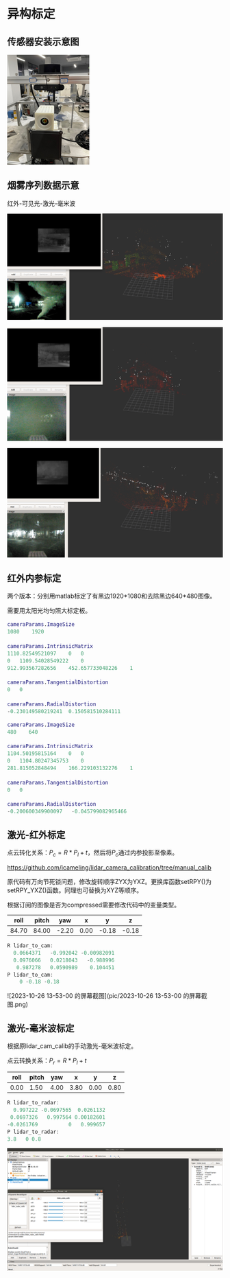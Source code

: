 # 异构标定

## 传感器安装示意图

<img src="pic/image-20231024104639827.png" alt="image-20231024104639827" style="zoom: 25%;" />

## 烟雾序列数据示意

红外-可见光-激光-毫米波

![image-20231024134232081](pic/image-20231024134232081.png)

![image-20231024134252704](pic/image-20231024134252704.png)

![image-20231024134307114](pic/image-20231024134307114.png)

## 红外内参标定

两个版本：分别用matlab标定了有黑边1920\*1080和去除黑边640\*480图像。

需要用太阳光均匀照大标定板。

```matlab
cameraParams.ImageSize
1080    1920

cameraParams.IntrinsicMatrix
1110.82549521097	0	0
0	1109.54028549222	0
912.993567282656	452.657733048226	1

cameraParams.TangentialDistortion
0	0

cameraParams.RadialDistortion
-0.230149580219241	0.150581510284111
```

```matlab
cameraParams.ImageSize
480    640

cameraParams.IntrinsicMatrix
1104.50195815164	0	0
0	1104.80247345753	0
281.815052848494	166.229103132276	1

cameraParams.TangentialDistortion
0	0

cameraParams.RadialDistortion
-0.200600349900097   -0.045799082965466
```

## 激光-红外标定

点云转化关系：$P_c = R * P_l + t$，然后将$P_c$通过内参投影至像素。

https://github.com/icameling/lidar_camera_calibration/tree/manual_calib

原代码有万向节死锁问题，修改旋转顺序ZYX为YXZ。更换库函数setRPY()为setRPY_YXZ()函数。同理也可替换为XYZ等顺序。

根据订阅的图像是否为compressed需要修改代码中的变量类型。

| roll  | pitch | yaw   | x    | y     | z     |
| ----- | ----- | ----- | ---- | ----- | ----- |
| 84.70 | 84.00 | -2.20 | 0.00 | -0.18 | -0.18 |

```cpp
R lidar_to_cam:
  0.0664371   -0.992042 -0.00982091
  0.0976066   0.0218043   -0.988996
   0.987278   0.0590989    0.104451
P lidar_to_cam:
    0 -0.18 -0.18
```

![2023-10-26 13-53-00 的屏幕截图](pic/2023-10-26 13-53-00 的屏幕截图.png)

## 激光-毫米波标定

根据原lidar_cam_calib的手动激光-毫米波标定。

点云转换关系：$P_{r}=R*P_{l}+t$

| roll | pitch | yaw  | x    | y    | z    |
| ---- | ----- | ---- | ---- | ---- | ---- |
| 0.00 | 1.50  | 4.00 | 3.80 | 0.00 | 0.80 |

```cpp
R lidar_to_radar:
  0.997222 -0.0697565  0.0261132
 0.0697326   0.997564 0.00182601
-0.0261769          0   0.999657
P lidar_to_radar:
3.8   0 0.8
```

![image-20231024103208396](pic/image-20231024103208396.png)
